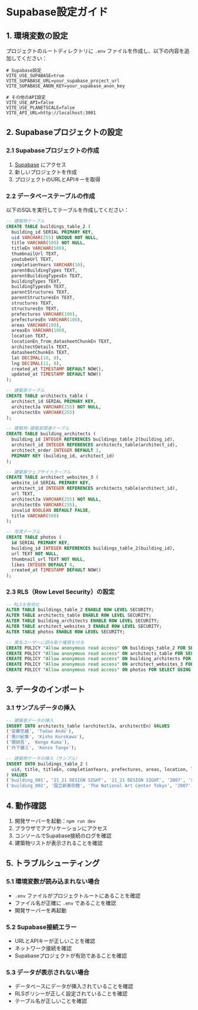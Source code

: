 # Supabase設定ガイド

## 1. 環境変数の設定

プロジェクトのルートディレクトリに `.env` ファイルを作成し、以下の内容を追加してください：

```env
# Supabase設定
VITE_USE_SUPABASE=true
VITE_SUPABASE_URL=your_supabase_project_url
VITE_SUPABASE_ANON_KEY=your_supabase_anon_key

# その他のAPI設定
VITE_USE_API=false
VITE_USE_PLANETSCALE=false
VITE_API_URL=http://localhost:3001
```

## 2. Supabaseプロジェクトの設定

### 2.1 Supabaseプロジェクトの作成
1. [Supabase](https://supabase.com) にアクセス
2. 新しいプロジェクトを作成
3. プロジェクトのURLとAPIキーを取得

### 2.2 データベーステーブルの作成

以下のSQLを実行してテーブルを作成してください：

```sql
-- 建築物テーブル
CREATE TABLE buildings_table_2 (
  building_id SERIAL PRIMARY KEY,
  uid VARCHAR(255) UNIQUE NOT NULL,
  title VARCHAR(500) NOT NULL,
  titleEn VARCHAR(500),
  thumbnailUrl TEXT,
  youtubeUrl TEXT,
  completionYears VARCHAR(10),
  parentBuildingTypes TEXT,
  parentBuildingTypesEn TEXT,
  buildingTypes TEXT,
  buildingTypesEn TEXT,
  parentStructures TEXT,
  parentStructuresEn TEXT,
  structures TEXT,
  structuresEn TEXT,
  prefectures VARCHAR(100),
  prefecturesEn VARCHAR(100),
  areas VARCHAR(100),
  areasEn VARCHAR(100),
  location TEXT,
  locationEn_from_datasheetChunkEn TEXT,
  architectDetails TEXT,
  datasheetChunkEn TEXT,
  lat DECIMAL(10, 8),
  lng DECIMAL(11, 8),
  created_at TIMESTAMP DEFAULT NOW(),
  updated_at TIMESTAMP DEFAULT NOW()
);

-- 建築家テーブル
CREATE TABLE architects_table (
  architect_id SERIAL PRIMARY KEY,
  architectJa VARCHAR(255) NOT NULL,
  architectEn VARCHAR(255)
);

-- 建築物-建築家関連テーブル
CREATE TABLE building_architects (
  building_id INTEGER REFERENCES buildings_table_2(building_id),
  architect_id INTEGER REFERENCES architects_table(architect_id),
  architect_order INTEGER DEFAULT 1,
  PRIMARY KEY (building_id, architect_id)
);

-- 建築家ウェブサイトテーブル
CREATE TABLE architect_websites_3 (
  website_id SERIAL PRIMARY KEY,
  architect_id INTEGER REFERENCES architects_table(architect_id),
  url TEXT,
  architectJa VARCHAR(255) NOT NULL,
  architectEn VARCHAR(255),
  invalid BOOLEAN DEFAULT FALSE,
  title VARCHAR(500)
);

-- 写真テーブル
CREATE TABLE photos (
  id SERIAL PRIMARY KEY,
  building_id INTEGER REFERENCES buildings_table_2(building_id),
  url TEXT NOT NULL,
  thumbnail_url TEXT NOT NULL,
  likes INTEGER DEFAULT 0,
  created_at TIMESTAMP DEFAULT NOW()
);
```

### 2.3 RLS（Row Level Security）の設定

```sql
-- RLSを有効化
ALTER TABLE buildings_table_2 ENABLE ROW LEVEL SECURITY;
ALTER TABLE architects_table ENABLE ROW LEVEL SECURITY;
ALTER TABLE building_architects ENABLE ROW LEVEL SECURITY;
ALTER TABLE architect_websites_3 ENABLE ROW LEVEL SECURITY;
ALTER TABLE photos ENABLE ROW LEVEL SECURITY;

-- 匿名ユーザーに読み取り権限を付与
CREATE POLICY "Allow anonymous read access" ON buildings_table_2 FOR SELECT USING (true);
CREATE POLICY "Allow anonymous read access" ON architects_table FOR SELECT USING (true);
CREATE POLICY "Allow anonymous read access" ON building_architects FOR SELECT USING (true);
CREATE POLICY "Allow anonymous read access" ON architect_websites_3 FOR SELECT USING (true);
CREATE POLICY "Allow anonymous read access" ON photos FOR SELECT USING (true);
```

## 3. データのインポート

### 3.1 サンプルデータの挿入

```sql
-- 建築家データの挿入
INSERT INTO architects_table (architectJa, architectEn) VALUES
('安藤忠雄', 'Tadao Ando'),
('黒川紀章', 'Kisho Kurokawa'),
('隈研吾', 'Kengo Kuma'),
('丹下健三', 'Kenzo Tange');

-- 建築物データの挿入（サンプル）
INSERT INTO buildings_table_2 (
  uid, title, titleEn, completionYears, prefectures, areas, location, lat, lng
) VALUES
('building_001', '21_21 DESIGN SIGHT', '21_21 DESIGN SIGHT', '2007', '東京都', '港区', '東京都港区赤坂9-7-6', 35.6762, 139.7263),
('building_002', '国立新美術館', 'The National Art Center Tokyo', '2007', '東京都', '港区', '東京都港区六本木7-22-2', 35.6655, 139.7277);
```

## 4. 動作確認

1. 開発サーバーを起動：`npm run dev`
2. ブラウザでアプリケーションにアクセス
3. コンソールでSupabase接続のログを確認
4. 建築物リストが表示されることを確認

## 5. トラブルシューティング

### 5.1 環境変数が読み込まれない場合
- `.env` ファイルがプロジェクトルートにあることを確認
- ファイル名が正確に `.env` であることを確認
- 開発サーバーを再起動

### 5.2 Supabase接続エラー
- URLとAPIキーが正しいことを確認
- ネットワーク接続を確認
- Supabaseプロジェクトが有効であることを確認

### 5.3 データが表示されない場合
- データベースにデータが挿入されていることを確認
- RLSポリシーが正しく設定されていることを確認
- テーブル名が正しいことを確認 